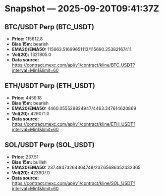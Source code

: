# Snapshot — 2025-09-20T09:41:37Z

## BTC/USDT Perp (BTC_USDT)
- **Price:** 115612.8
- **Bias 15m:** bearish
- **EMA20/EMA50:** 115663.51699651113/115690.25382167411
- **Vol(20):** 1321805.0
- **Data source:** https://contract.mexc.com/api/v1/contract/kline/BTC_USDT?interval=Min1&limit=60

## ETH/USDT Perp (ETH_USDT)
- **Price:** 4459.18
- **Bias 15m:** bearish
- **EMA20/EMA50:** 4460.055529824947/4463.347614620869
- **Vol(20):** 429071.0
- **Data source:** https://contract.mexc.com/api/v1/contract/kline/ETH_USDT?interval=Min1&limit=60

## SOL/USDT Perp (SOL_USDT)
- **Price:** 237.51
- **Bias 15m:** bullish
- **EMA20/EMA50:** 237.48473264364748/237.65686352432365
- **Vol(20):** 423907.0
- **Data source:** https://contract.mexc.com/api/v1/contract/kline/SOL_USDT?interval=Min1&limit=60
